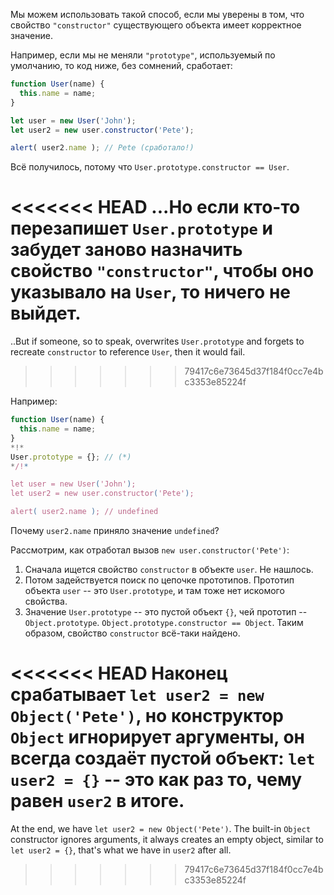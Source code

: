 Мы можем использовать такой способ, если мы уверены в том, что свойство `"constructor"` существующего объекта имеет корректное значение.

Например, если мы не меняли `"prototype"`, используемый по умолчанию, то код ниже, без сомнений, сработает:

```js run
function User(name) {
  this.name = name;
}

let user = new User('John');
let user2 = new user.constructor('Pete');

alert( user2.name ); // Pete (сработало!)
```

Всё получилось, потому что `User.prototype.constructor == User`.

<<<<<<< HEAD
...Но если кто-то перезапишет `User.prototype` и забудет заново назначить свойство `"constructor"`, чтобы оно указывало на `User`, то ничего не выйдет.
=======
..But if someone, so to speak, overwrites `User.prototype` and forgets to recreate `constructor` to reference `User`, then it would fail.
>>>>>>> 79417c6e73645d37f184f0cc7e4bc3353e85224f

Например:

```js run
function User(name) {
  this.name = name;
}
*!*
User.prototype = {}; // (*)
*/!*

let user = new User('John');
let user2 = new user.constructor('Pete');

alert( user2.name ); // undefined
```

Почему `user2.name` приняло значение `undefined`?

Рассмотрим, как отработал вызов `new user.constructor('Pete')`:

1. Сначала ищется свойство `constructor` в объекте `user`. Не нашлось.
2. Потом задействуется поиск по цепочке прототипов. Прототип объекта `user` -- это `User.prototype`, и там тоже нет искомого свойства.
3. Значение `User.prototype` -- это пустой объект `{}`, чей прототип -- `Object.prototype`. `Object.prototype.constructor == Object`. Таким образом, свойство `constructor` всё-таки найдено.

<<<<<<< HEAD
Наконец срабатывает `let user2 = new Object('Pete')`, но конструктор `Object` игнорирует аргументы, он всегда создаёт пустой объект: `let user2 = {}` -- это как раз то, чему равен `user2` в итоге.
=======
At the end, we have `let user2 = new Object('Pete')`. The built-in `Object` constructor ignores arguments, it always creates an empty object, similar to `let user2 = {}`, that's what we have in `user2` after all.
>>>>>>> 79417c6e73645d37f184f0cc7e4bc3353e85224f
